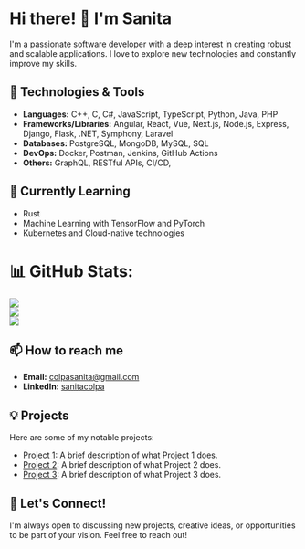 # Hi there! 👋 I'm Sanita

I'm a passionate software developer with a deep interest in creating robust and scalable applications. I love to explore new technologies and constantly improve my skills.

## 🔧 Technologies & Tools
- **Languages:** C++, C, C#, JavaScript, TypeScript, Python, Java, PHP
- **Frameworks/Libraries:** Angular, React, Vue, Next.js, Node.js, Express, Django, Flask, .NET, Symphony, Laravel
- **Databases:** PostgreSQL, MongoDB, MySQL, SQL
- **DevOps:** Docker, Postman, Jenkins, GitHub Actions
- **Others:** GraphQL, RESTful APIs, CI/CD, 

## 🌱 Currently Learning
- Rust
- Machine Learning with TensorFlow and PyTorch
- Kubernetes and Cloud-native technologies

# 📊 GitHub Stats:
![](https://github-readme-stats.vercel.app/api?username=sanitadev&theme=dark&hide_border=false&include_all_commits=false&count_private=false)<br/>
![](https://nirzak-streak-stats.vercel.app/?user=sanitadev&theme=dark&hide_border=false)<br/>
![](https://github-readme-stats.vercel.app/api/top-langs/?username=sanitadev&theme=dark&hide_border=false&include_all_commits=false&count_private=false&layout=compact)

## 📫 How to reach me
- **Email:** [colpasanita@gmail.com](mailto:colpasanita@gmail.com)
- **LinkedIn:** [sanitacolpa](https://www.linkedin.com/in/sanitacolpa/)

## 💡 Projects
Here are some of my notable projects:
- [Project 1](https://github.com/sanitadev/project1): A brief description of what Project 1 does.
- [Project 2](https://github.com/sanitadev/project2): A brief description of what Project 2 does.
- [Project 3](https://github.com/sanitadev/project3): A brief description of what Project 3 does.

## 💬 Let's Connect!
I'm always open to discussing new projects, creative ideas, or opportunities to be part of your vision. Feel free to reach out!


